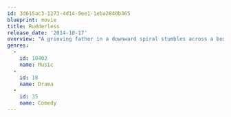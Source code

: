 ```yaml
---
id: 3d615ac3-1273-4d14-9ee1-1eba2840b365
blueprint: movie
title: Rudderless
release_date: '2014-10-17'
overview: "A grieving father in a downward spiral stumbles across a box of his recently deceased son's demo tapes and lyrics. Shocked by the discovery of this unknown talent, he forms a band in the hope of finding some catharsis."
genres:
  -
    id: 10402
    name: Music
  -
    id: 18
    name: Drama
  -
    id: 35
    name: Comedy
---
```


